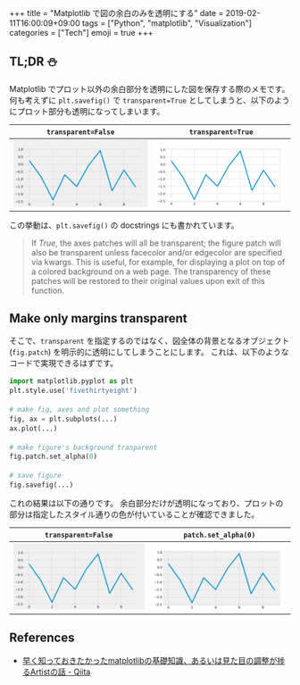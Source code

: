 +++
title = "Matplotlib で図の余白のみを透明にする"
date  = 2019-02-11T16:00:09+09:00
tags  = ["Python", "matplotlib", "Visualization"]
categories  = ["Tech"]
emoji = true
+++

## TL;DR :snowman:

Matplotlib でプロット以外の余白部分を透明にした図を保存する際のメモです。
何も考えずに `plt.savefig()` で `transparent=True` としてしまうと、以下のようにプロット部分も透明になってしまいます。

| `transparent=False` | `transparent=True` |
| --- | --- |
| ![](transparent-false.png) | ![](transparent-true.png) |

この挙動は、`plt.savefig()` の docstrings にも書かれています。

> If *True*, the axes patches will all be transparent;
> the figure patch will also be transparent unless facecolor and/or edgecolor are specified via kwargs.
> This is useful, for example, for displaying a plot on top of a colored background on a web page.
> The transparency of these patches will be restored to their original values upon exit of this function.

## Make only margins transparent

そこで、`transparent` を指定するのではなく、図全体の背景となるオブジェクト (`fig.patch`) を明示的に透明にしてしまうことにします。
これは、以下のようなコードで実現できるはずです。

```python
import matplotlib.pyplot as plt
plt.style.use('fivethirtyeight')

# make fig, axes and plot something
fig, ax = plt.subplots(...)
ax.plot(...)

# make figure's background tranparent
fig.patch.set_alpha(0)

# save figure
fig.savefig(...)
```

これの結果は以下の通りです。
余白部分だけが透明になっており、プロットの部分は指定したスタイル通りの色が付いていることが確認できました。

| `transparent=False` | `patch.set_alpha(0)` |
| --- | --- |
| ![](transparent-false.png) | ![](transparent-margins.png) |

## References

+ [早く知っておきたかったmatplotlibの基礎知識、あるいは見た目の調整が捗るArtistの話 \- Qiita](https://qiita.com/skotaro/items/08dc0b8c5704c94eafb9)
